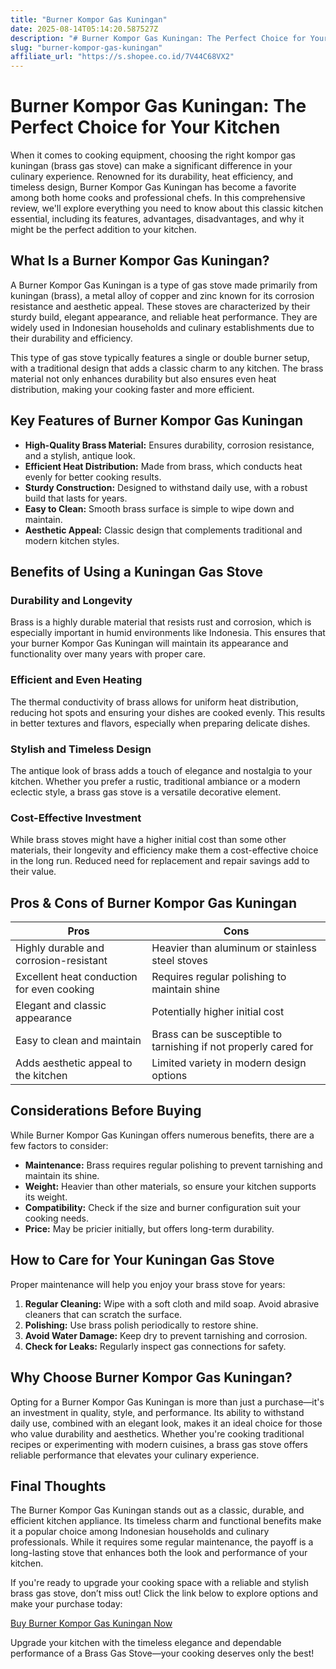 ```yaml
---
title: "Burner Kompor Gas Kuningan"
date: 2025-08-14T05:14:20.587527Z
description: "# Burner Kompor Gas Kuningan: The Perfect Choice for Your Kitchen..."
slug: "burner-kompor-gas-kuningan"
affiliate_url: "https://s.shopee.co.id/7V44C68VX2"
---
```

# Burner Kompor Gas Kuningan: The Perfect Choice for Your Kitchen

When it comes to cooking equipment, choosing the right kompor gas kuningan (brass gas stove) can make a significant difference in your culinary experience. Renowned for its durability, heat efficiency, and timeless design, Burner Kompor Gas Kuningan has become a favorite among both home cooks and professional chefs. In this comprehensive review, we'll explore everything you need to know about this classic kitchen essential, including its features, advantages, disadvantages, and why it might be the perfect addition to your kitchen.

## What Is a Burner Kompor Gas Kuningan?

A Burner Kompor Gas Kuningan is a type of gas stove made primarily from kuningan (brass), a metal alloy of copper and zinc known for its corrosion resistance and aesthetic appeal. These stoves are characterized by their sturdy build, elegant appearance, and reliable heat performance. They are widely used in Indonesian households and culinary establishments due to their durability and efficiency.

This type of gas stove typically features a single or double burner setup, with a traditional design that adds a classic charm to any kitchen. The brass material not only enhances durability but also ensures even heat distribution, making your cooking faster and more efficient.

## Key Features of Burner Kompor Gas Kuningan

- **High-Quality Brass Material:** Ensures durability, corrosion resistance, and a stylish, antique look.
- **Efficient Heat Distribution:** Made from brass, which conducts heat evenly for better cooking results.
- **Sturdy Construction:** Designed to withstand daily use, with a robust build that lasts for years.
- **Easy to Clean:** Smooth brass surface is simple to wipe down and maintain.
- **Aesthetic Appeal:** Classic design that complements traditional and modern kitchen styles.

## Benefits of Using a Kuningan Gas Stove

### Durability and Longevity

Brass is a highly durable material that resists rust and corrosion, which is especially important in humid environments like Indonesia. This ensures that your burner Kompor Gas Kuningan will maintain its appearance and functionality over many years with proper care.

### Efficient and Even Heating

The thermal conductivity of brass allows for uniform heat distribution, reducing hot spots and ensuring your dishes are cooked evenly. This results in better textures and flavors, especially when preparing delicate dishes.

### Stylish and Timeless Design

The antique look of brass adds a touch of elegance and nostalgia to your kitchen. Whether you prefer a rustic, traditional ambiance or a modern eclectic style, a brass gas stove is a versatile decorative element.

### Cost-Effective Investment

While brass stoves might have a higher initial cost than some other materials, their longevity and efficiency make them a cost-effective choice in the long run. Reduced need for replacement and repair savings add to their value.

## Pros & Cons of Burner Kompor Gas Kuningan

|**Pros**|**Cons**|
|---------|----------|
|Highly durable and corrosion-resistant|Heavier than aluminum or stainless steel stoves|
|Excellent heat conduction for even cooking|Requires regular polishing to maintain shine|
|Elegant and classic appearance|Potentially higher initial cost|
|Easy to clean and maintain|Brass can be susceptible to tarnishing if not properly cared for|
|Adds aesthetic appeal to the kitchen|Limited variety in modern design options|

## Considerations Before Buying

While Burner Kompor Gas Kuningan offers numerous benefits, there are a few factors to consider:

- **Maintenance:** Brass requires regular polishing to prevent tarnishing and maintain its shine.
- **Weight:** Heavier than other materials, so ensure your kitchen supports its weight.
- **Compatibility:** Check if the size and burner configuration suit your cooking needs.
- **Price:** May be pricier initially, but offers long-term durability.

## How to Care for Your Kuningan Gas Stove

Proper maintenance will help you enjoy your brass stove for years:

1. **Regular Cleaning:** Wipe with a soft cloth and mild soap. Avoid abrasive cleaners that can scratch the surface.
2. **Polishing:** Use brass polish periodically to restore shine.
3. **Avoid Water Damage:** Keep dry to prevent tarnishing and corrosion.
4. **Check for Leaks:** Regularly inspect gas connections for safety.

## Why Choose Burner Kompor Gas Kuningan?

Opting for a Burner Kompor Gas Kuningan is more than just a purchase—it's an investment in quality, style, and performance. Its ability to withstand daily use, combined with an elegant look, makes it an ideal choice for those who value durability and aesthetics. Whether you're cooking traditional recipes or experimenting with modern cuisines, a brass gas stove offers reliable performance that elevates your culinary experience.

## Final Thoughts

The Burner Kompor Gas Kuningan stands out as a classic, durable, and efficient kitchen appliance. Its timeless charm and functional benefits make it a popular choice among Indonesian households and culinary professionals. While it requires some regular maintenance, the payoff is a long-lasting stove that enhances both the look and performance of your kitchen.

If you're ready to upgrade your cooking space with a reliable and stylish brass gas stove, don’t miss out! Click the link below to explore options and make your purchase today:

[Buy Burner Kompor Gas Kuningan Now](https://s.shopee.co.id/7V44C68VX2)

Upgrade your kitchen with the timeless elegance and dependable performance of a Brass Gas Stove—your cooking deserves only the best!